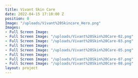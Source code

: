 ```yaml
---
title: Vivant Skin Care
date: 2022-04-15 17:10:00 Z
position: 0
Image: "/uploads/Vivant%20Skincare_Hero.png"
Images:
- Full Screen Image: 
- Full Screen Image: "/uploads/Vivant%20Skin%20Care-02.png"
- Full Screen Image: "/uploads/Vivant%20Skin%20Care-03.png"
- Full Screen Image: 
- Full Screen Image: "/uploads/Vivant%20Skin%20Care-05.png"
- Full Screen Image: 
- Full Screen Image: "/uploads/Vivant%20Skin%20Care-07.png"
- Full Screen Image: "/uploads/Vivant%20Skin%20Care-08.png"
layout: project
---
```


